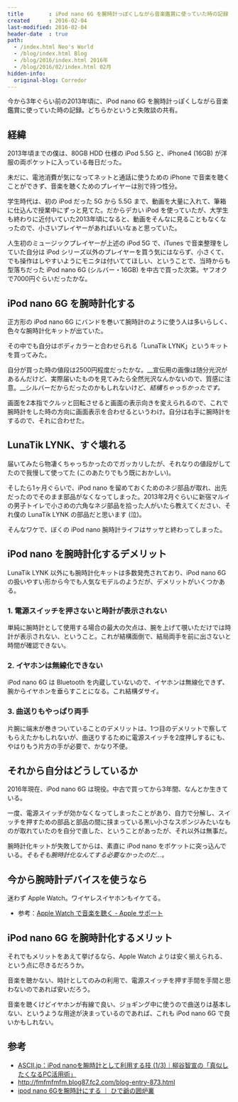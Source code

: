 ```yaml
---
title        : iPod nano 6G を腕時計っぽくしながら音楽鑑賞に使っていた時の記録
created      : 2016-02-04
last-modified: 2016-02-04
header-date  : true
path:
  - /index.html Neo's World
  - /blog/index.html Blog
  - /blog/2016/index.html 2016年
  - /blog/2016/02/index.html 02月
hidden-info:
  original-blog: Corredor
---
```


今から3年ぐらい前の2013年頃に、iPod nano 6G を腕時計っぽくしながら音楽鑑賞に使っていた時の記録。どちらかというと失敗談の共有。

## 経緯

2013年頃までの僕は、80GB HDD 仕様の iPod 5.5G と、iPhone4 (16GB) が洋服の両ポケットに入っている毎日だった。

未だに、電池消費が気になってネットと通話に使うための iPhone で音楽を聴くことができず、音楽を聴くためのプレイヤーは別で持つ性分。

学生時代は、初の iPod だった 5G から 5.5G まで、動画を大量に入れて、筆箱に仕込んで授業中にずっと見てた。だからデカい iPod を使っていたが、大学生も終わりに近付いていた2013年頃になると、動画をそんなに見ることもなくなったので、小さいプレイヤーがあればいいなぁと思っていた。

人生初のミュージックプレイヤーが上述の iPod 5G で、iTunes で音楽整理をしていた自分は iPod シリーズ以外のプレイヤーを買う気にはならず、小さくて、でも操作はしやすいようにモニタは付いててほしい、ということで、当時からも型落ちだった iPod nano 6G (シルバー・16GB) を中古で買った次第。ヤフオクで7000円ぐらいだったかな。

## iPod nano 6G を腕時計化する

正方形の iPod nano 6G にバンドを巻いて腕時計のように使う人は多いらしく、色々な腕時計化キットが出ていた。

その中でも自分はボディカラーと合わせられる「LunaTik LYNK」というキットを買ってみた。

自分が買った時の値段は2500円程度だったかな。__宣伝用の画像は随分光沢があるんだけど、実際届いたものを見てみたら全然光沢なんかないので、質感に注意。__シルバーだからだったのかもしれないけど、_結構ちゃっちかったです。_

画面を2本指でクルッと回転させると画面の表示向きを変えられるので、これで腕時計をした時の方向に画面表示を合わせるというわけ。自分は右手に腕時計をするので、それに合わせた。

## LunaTik LYNK、すぐ壊れる

届いてみたら物凄くちゃっちかったのでガッカリしたが、それなりの値段がしてたので我慢して使ってた (このあたりでもう既におかしい)。

そしたら1ヶ月ぐらいで、iPod nano を留めておくためのネジ部品が取れ、出先だったのでそのまま部品がなくなってしまった。2013年2月ぐらいに新宿マルイの男子トイレで小さめの六角なネジ部品を拾った人がいたら教えてください、それ僕の LunaTik LYNK の部品だと思います (泣)。

そんなワケで、ぼくの iPod nano 腕時計ライフはサッサと終わってしまった。

## iPod nano を腕時計化するデメリット

LunaTik LYNK 以外にも腕時計化キットは多数発売されており、iPod nano 6G の扱いやすい形から今でも人気なモデルのようだが、デメリットがいくつかある。

### 1. 電源スイッチを押さないと時計が表示されない

単純に腕時計として使用する場合の最大の欠点は、腕を上げて覗いただけでは時計が表示されない、ということ。これが結構面倒で、結局両手を前に出さないと時間が確認できない。

### 2. イヤホンは無線化できない

iPod nano 6G は Bluetooth を内蔵していないので、イヤホンは無線化できず、腕からイヤホンを垂らすことになる。これ結構ダサイ。

### 3. 曲送りもやっぱり両手

片腕に端末が巻きついていることのデメリットは、1つ目のデメリットで察してもらえたかもしれないが、曲送りするために電源スイッチを2度押しするにも、やはりもう片方の手が必要で、かなり不便。

## それから自分はどうしているか

2016年現在、iPod nano 6G は現役。中古で買ってから3年間、なんとか生きている。

一度、電源スイッチが効かなくなってしまったことがあり、自力で分解し、スイッチを押すための部品と部品の間に挟まっている黒い小さなスポンジみたいなものが取れていたのを自分で直した、ということがあったが、それ以外は無事だ。

腕時計化キットが失敗してからは、素直に iPod nano をポケットに突っ込んでいる。_そもそも腕時計化なんてする必要なかったのだ…。_

## 今から腕時計デバイスを使うなら

迷わず Apple Watch。ワイヤレスイヤホンもイケてる。

- 参考：[Apple Watch で音楽を聴く - Apple サポート](https://support.apple.com/ja-jp/HT204691)

## iPod nano 6G を腕時計化するメリット

それでもメリットをあえて挙げるなら、Apple Watch よりは安く揃えられる、という点に尽きるだろうか。

音楽を聴かない、時計としてのみの利用で、電源スイッチを押す手間を手間と思わないのであれば安いだろう。

音楽を聴くけどイヤホンが有線で良い、ジョギング中に使うので曲送りは基本しない、というような用途が決まっているのであれば、これも iPod nano 6G で良いかもしれない。

## 参考

- [ASCII.jp：iPod nanoを腕時計として利用する技 (1/3)｜柳谷智宣の「真似したくなるPC活用術」](http://ascii.jp/elem/000/000/641/641344/)
- <http://fmfmfmfm.blog87.fc2.com/blog-entry-873.html>
- [ipod nano 6Gを腕時計にする ｜ ひで爺の囲炉裏](http://yaplog.jp/hidejii/archive/1902)
